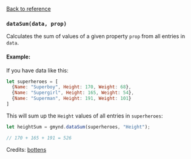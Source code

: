 [Back to reference](../README.md)

### `dataSum(data, prop)`

Calculates the sum of values of a given property `prop` from all entries in `data`.

#### Example:

If you have data like this:

```javascript
let superheroes = [
  {Name: "Superboy", Height: 170, Weight: 68},
  {Name: "Supergirl", Height: 165, Weight: 54},
  {Name: "Superman", Height: 191, Weight: 101}
]
```

This will sum up the `Height` values of all entries in `superheroes`:

```javascript
let heightSum = gmynd.dataSum(superheroes, "Height");

// 170 + 165 + 191 = 526
```

Credits: [bottens](https://stackoverflow.com/a/23247980)